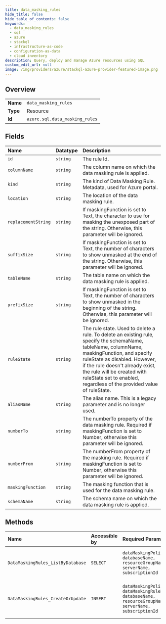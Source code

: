 ```yaml
---
title: data_masking_rules
hide_title: false
hide_table_of_contents: false
keywords:
  - data_masking_rules
  - sql
  - azure    
  - stackql
  - infrastructure-as-code
  - configuration-as-data
  - cloud inventory
description: Query, deploy and manage Azure resources using SQL
custom_edit_url: null
image: /img/providers/azure/stackql-azure-provider-featured-image.png
---
```

  
    

## Overview
<table><tbody>
<tr><td><b>Name</b></td><td><code>data_masking_rules</code></td></tr>
<tr><td><b>Type</b></td><td>Resource</td></tr>
<tr><td><b>Id</b></td><td><code>azure.sql.data_masking_rules</code></td></tr>
</tbody></table>

## Fields
| Name | Datatype | Description |
|:-----|:---------|:------------|
| `id` | `string` | The rule Id. |
| `columnName` | `string` | The column name on which the data masking rule is applied. |
| `kind` | `string` | The kind of Data Masking Rule. Metadata, used for Azure portal. |
| `location` | `string` | The location of the data masking rule. |
| `replacementString` | `string` | If maskingFunction is set to Text, the character to use for masking the unexposed part of the string. Otherwise, this parameter will be ignored. |
| `suffixSize` | `string` | If maskingFunction is set to Text, the number of characters to show unmasked at the end of the string. Otherwise, this parameter will be ignored. |
| `tableName` | `string` | The table name on which the data masking rule is applied. |
| `prefixSize` | `string` | If maskingFunction is set to Text, the number of characters to show unmasked in the beginning of the string. Otherwise, this parameter will be ignored. |
| `ruleState` | `string` | The rule state. Used to delete a rule. To delete an existing rule, specify the schemaName, tableName, columnName, maskingFunction, and specify ruleState as disabled. However, if the rule doesn't already exist, the rule will be created with ruleState set to enabled, regardless of the provided value of ruleState. |
| `aliasName` | `string` | The alias name. This is a legacy parameter and is no longer used. |
| `numberTo` | `string` | The numberTo property of the data masking rule. Required if maskingFunction is set to Number, otherwise this parameter will be ignored. |
| `numberFrom` | `string` | The numberFrom property of the masking rule. Required if maskingFunction is set to Number, otherwise this parameter will be ignored. |
| `maskingFunction` | `string` | The masking function that is used for the data masking rule. |
| `schemaName` | `string` | The schema name on which the data masking rule is applied. |
## Methods
| Name | Accessible by | Required Params | Description |
|:-----|:--------------|:----------------|:------------|
| `DataMaskingRules_ListByDatabase` | `SELECT` | `dataMaskingPolicyName, databaseName, resourceGroupName, serverName, subscriptionId` | Gets a list of database data masking rules. |
| `DataMaskingRules_CreateOrUpdate` | `INSERT` | `dataMaskingPolicyName, dataMaskingRuleName, databaseName, resourceGroupName, serverName, subscriptionId` | Creates or updates a database data masking rule. |
